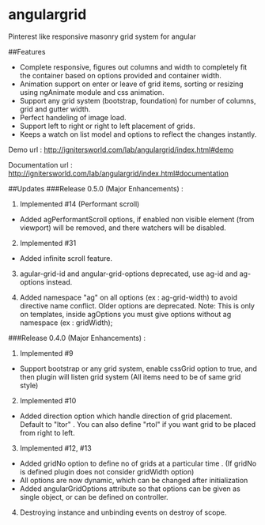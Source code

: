 angulargrid
===========

Pinterest like responsive masonry grid system for angular

##Features
<ul>
    <li>Complete responsive, figures out columns and width to completely fit the container based on options provided and container width.</li>
    <li>Animation support on enter or leave of grid items, sorting or resizing using ngAnimate module and css animation.</li>
    <li>Support any grid system (bootstrap, foundation) for number of columns, grid and gutter width.</li>
    <li>Perfect handeling of image load.</li>
    <li>Support left to right or right to left placement of grids.</li>
    <li>Keeps a watch on list model and options to reflect the changes instantly.</li>
</ul>

Demo url : http://ignitersworld.com/lab/angulargrid/index.html#demo

Documentation url : http://ignitersworld.com/lab/angulargrid/index.html#documentation

##Updates
###Release 0.5.0 (Major Enhancements) :

1. Implemented #14 (Performant scroll)
  - Added agPerformantScroll options, if enabled non visible element (from viewport) will be removed, and there watchers will be disabled.

2. Implemented #31
  - Added infinite scroll feature.

3. agular-grid-id and angular-grid-options deprecated, use ag-id and ag-options instead.

4. Added namespace "ag" on all options (ex : ag-grid-width) to avoid directive name conflict. Older options are deprecated.
Note: This is only on templates, inside agOptions you must give options without ag namespace (ex : gridWidth);


###Release 0.4.0 (Major Enhancements) :

1. Implemented #9
  - Support bootstrap or any grid system, enable cssGrid option to true, and then plugin will listen grid system (All items need to be of same grid style)

2. Implemented #10
  - Added direction option which handle direction of grid placement. Default to "ltor" .  You can also define "rtol" if you want grid to be placed from right to left.

3. Implemented #12, #13
  - Added gridNo option to define no of grids at a particular time . (If gridNo is defined plugin does not consider gridWidth option)
  - All options are now dynamic, which can be changed after initialization
  - Added angularGridOptions attribute so that options can be given as single object, or can be defined on controller.

4. Destroying instance and unbinding events on destroy of scope.
